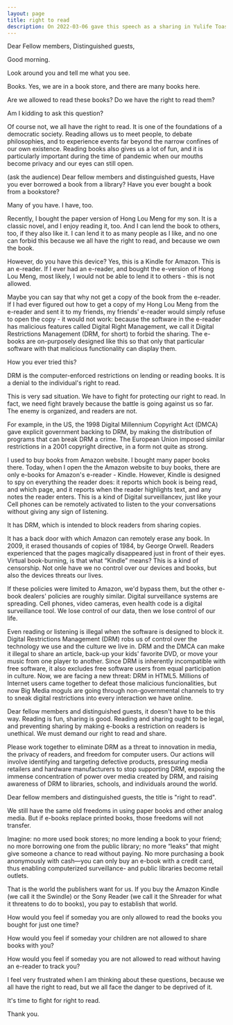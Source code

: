 ```yaml
---
layout: page
title: right to read
description: On 2022-03-06 gave this speech as a sharing in Yulife Toastmasters club.
---
```



Dear Fellow members,
Distinguished guests,

Good morning.

Look around you and tell me what you see.

Books. Yes, we are in a book store, and there are many books here.

Are we allowed to read these books? Do we have the right to read them?

Am I kidding to ask this question?

Of course not, we all have the right to read. It is one of the foundations of a democratic
society. Reading allows us to meet people, to debate philosophies, and to experience events
far beyond the narrow confines of our own existence. Reading books also gives us a lot of fun,
and it is particularly important during the time of pandemic when our mouths become privacy
and our eyes can still open.

(ask the audience)
Dear fellow members and distinguished guests,
Have you ever borrowed a book from a library?
Have you ever bought a book from a bookstore?

Many of you have. I have, too.

Recently, I bought the paper version of Hong Lou Meng for my son. It is a classic novel,
and I enjoy reading it, too. And I can lend the book to others, too, if they also like
it. I can lend it to as many people as I like, and no one can forbid this because we all
have the right to read, and because we own the book.

However, do you have this device? Yes, this is a Kindle for Amazon. This is an e-reader.
If I ever had an e-reader, and bought the e-version of Hong Lou Meng, most
likely, I would not be able to lend it to others - this is not allowed.

Maybe you can say that why not get a copy of the book from the e-reader. If I had ever
figured out how to get a copy of my Hong Lou Meng from the e-reader and sent it to my
friends, my friends' e-reader would simply refuse to open the copy - it would not work:
because the software in the e-reader has malicious features called Digital Right Management,
we call it Digital Restrictions Management (DRM, for short) to forbid the sharing.
The e-books are on-purposely designed like this so that only that particular software
with that malicious functionality can display them.

How you ever tried this?

DRM is the computer-enforced restrictions on lending or reading books. It is a denial to
the individual's right to read.

This is very sad situation. We have to fight for protecting our right to read. In fact,
we need fight bravely because the battle is going against us so far. The enemy is
organized, and readers are not.

For example, in the US, the 1998 Digital Millennium Copyright Act (DMCA) gave explicit
government backing to DRM, by making the distribution of programs that can break DRM a
crime. The European Union imposed similar restrictions in a 2001 copyright directive,
in a form not quite as strong.

I used to buy books from Amazon website. I bought many paper books there. Today,
when I open the the Amazon website to buy books, there are only e-books for
Amazon's e-reader - Kindle. However, Kindle is designed to spy on everything the
reader does: it reports which book is being read, and which page, and it reports
when the reader highlights text, and any notes the reader enters. This is a kind
of Digital surveillancev, just like your Cell phones can be remotely activated to
listen to the your conversations without giving any sign of listening.

It has DRM, which is intended to block readers from sharing copies.

It has a back door with which Amazon can remotely erase any book. In 2009, it
erased thousands of copies of 1984, by George Orwell. Readers experienced that
the pages magically disappeared just in front of their eyes. Virtual book-burning,
is that what “Kindle” means? This is a kind of censorship. Not onle have we no
control over our devices and books, but also the devices threats our lives.

If these policies were limited to Amazon, we'd bypass them, but the other e-book
dealers' policies are roughly similar. Digital surveillance systems are spreading.
Cell phones, video cameras, even health code is a digital surveillance tool.
We lose control of our data, then we lose control of our life.

Even reading or listening is illegal when the software is designed to block it.
Digital Restrictions Management (DRM) robs us of control over the technology we
use and the culture we live in. DRM and the DMCA can make it illegal to share
an article, back-up your kids' favorite DVD, or move your music from one player
to another. Since DRM is inherently incompatible with free software, it also
excludes free software users from equal participation in culture. Now, we are
facing a new threat: DRM in HTML5. Millions of Internet users came together to
defeat those malicious funcionalities, but now Big Media moguls are going
through non-governmental channels to try to sneak digital restrictions into
every interaction we have online.

Dear fellow members and distinguished guests, it doesn't have to be this way. Reading
is fun, sharing is good. Reading and sharing ought to be legal, and preventing sharing
by making e-books a restriction on readers is unethical. We must demand our right to
read and share.

Please work together to eliminate DRM as a threat to innovation in media, the
privacy of readers, and freedom for computer users. Our actions will involve identifying
and targeting defective products, pressuring media retailers and hardware
manufacturers to stop supporting DRM, exposing the immense concentration of power
over media created by DRM, and raising awareness of DRM to libraries, schools,
and individuals around the world.

Dear fellow members and distinguished guests, the title is "right to read".

We still have the same old freedoms in using paper books and other
analog media. But if e-books replace printed books, those freedoms will
not transfer.

Imagine:
no more used book stores;
no more lending a book to your friend;
no more borrowing one from the public library;
no more “leaks” that might give someone a chance to read without paying.
No more purchasing a book anonymously with cash—you can only buy an
e-book with a credit card, thus enabling computerized surveillance-
and public libraries become retail outlets.

That is the world the publishers want for us. If you buy the Amazon Kindle
(we call it the Swindle) or the Sony Reader (we call it the Shreader for
what it threatens to do to books), you pay to establish that world.

How would you feel if someday you are only allowed to read the books you bought
for just one time?

How would you feel if someday your children are not allowed to share books with you?

How would you feel if someday you are not allowed to read without having an e-reader
to track you?

I feel very frustrated when I am thinking about these questions, because we all have the
right to read, but we all face the danger to be deprived of it.

It's time to fight for right to read.

Thank you.